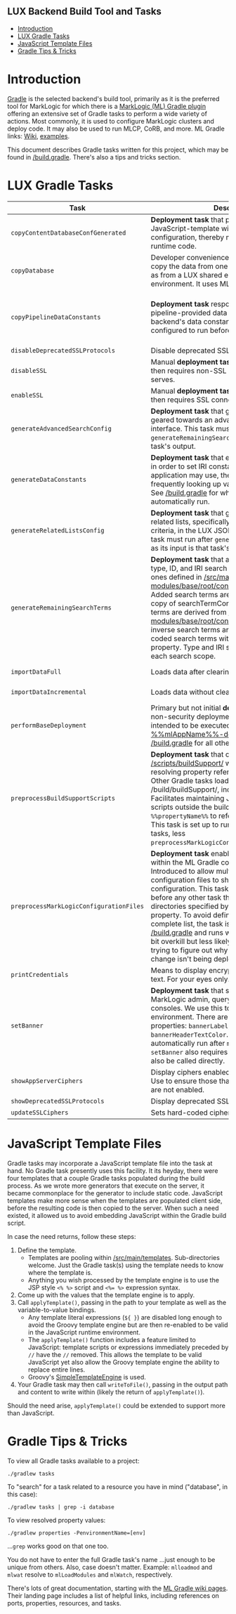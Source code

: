 ## **LUX Backend Build Tool and Tasks**

- [Introduction](#introduction)
- [LUX Gradle Tasks](#lux-gradle-tasks)
- [JavaScript Template Files](#javascript-template-files)
- [Gradle Tips \& Tricks](#gradle-tips--tricks)

# Introduction

[Gradle](https://gradle.org/) is the selected backend's build tool, primarily as it is the preferred tool for MarkLogic for which there is a [MarkLogic (ML) Gradle plugin](https://github.com/marklogic-community/ml-gradle) offering an extensive set of Gradle tasks to perform a wide variety of actions.  Most commonly, it is used to configure MarkLogic clusters and deploy code.  It may also be used to run MLCP, CoRB, and more.  ML Gradle links: [Wiki](https://github.com/marklogic-community/ml-gradle/wiki), [examples](https://github.com/marklogic-community/ml-gradle/tree/master/examples).

This document describes Gradle tasks written for this project, which may be found in [/build.gradle](/build.gradle).  There's also a tips and tricks section.

# LUX Gradle Tasks

| Task | Description | More Info |
| ---- | ----------- | --------- |
| `copyContentDatabaseConfGenerated` | **Deployment task** that provides populates a JavaScript-template with the database's configuration, thereby making it available to the runtime code. |  | 
| `copyDatabase` | Developer convenience task that enables one to copy the data from one database to another, such as from a LUX shared environment to one's local environment. It uses MLCP. | See [Alternative 2: Copy a Database](/docs/lux-backend-import-data.md#alternative-2-copy-a-database) |
| `copyPipelineDataConstants` | **Deployment task** responsible for making the data pipeline-provided data constants available to the backend's data constant generator.  It is configured to run before `mlLoadModules`. | See [Database Index Configuration](/conf/README.md#database-index-configuration) and [Data Constants](/docs/lux-backend-data-constants.md) | 
| `disableDeprecatedSSLProtocols` | Disable deprecated SSL protocols. |  |
| `disableSSL` | Manual **deployment task** that disables SSL which then requires non-SSL connections on app serves. |  |
| `enableSSL` | Manual **deployment task** that enables SSL which then requires SSL connections on app serves. |  |
| `generateAdvancedSearchConfig` | **Deployment task** that generates configuration geared towards an advanced search user interface. This task must run after `generateRemainingSearchTerms` as its input is that task's output. |  |
| `generateDataConstants` | **Deployment task** that executes SPARQL queries in order to set IRI constants that the runtime application may use, thereby alleviating frequently looking up values that rarely change. See [/build.gradle](/build.gradle) for when this task will automatically run. | See [Data Constants](/docs/lux-backend-data-constants.md) |
| `generateRelatedListsConfig` | **Deployment task** that generates configuration for related lists, specifically including their search criteria, in the LUX JSON Search Grammar. This task must run after `generateRemainingSearchTerms` as its input is that task's output. |  |
| `generateRemainingSearchTerms` | **Deployment task** that adds facet, hop inverse, type, ID, and IRI search terms to the hard-coded ones defined in [/src/main/ml-modules/base/root/config/searchTermConfig.mjs](/src/main/ml-modules/base/root/config/searchTermConfig.mjs).  Added search terms are only in the deployed copy of searchTermConfig.mjs.  Facet search terms are derived from [/src/main/ml-modules/base/root/config/facetsConfig.mjs](/src/main/ml-modules/base/root/config/facetsConfig.mjs).  Hop inverse search terms are derived from hard-coded search terms with the `hopInverseName` property.  Type and IRI search terms are added to each search scope. |  |
| `importDataFull` | Loads data after clearing the database first. | See [Import Data](/docs/lux-backend-import-data.md) |
| `importDataIncremental` | Loads data without clearing the database first. | See [Import Data](/docs/lux-backend-import-data.md) |
| `performBaseDeployment` | Primary but not initial **deployment task** bundling non-security deployment tasks into one, and is intended to be executed by those with the [%%mlAppName%%-deployer](/src/main/ml-config/base/security/roles/5-app-deployer-role.json) role. See [/build.gradle](/build.gradle) for all other tasks that this will run. | See [Deploy Entire Backend](/docs/lux-backend-deployment.md#deploy-entire-backend) |
| `preprocessBuildSupportScripts` | **Deployment task** that copies the contents of [/scripts/buildSupport/](/scripts/buildSupport/) within the build directory, resolving property references in the process.  Other Gradle tasks load scripts from within /build/buildSupport/, including `setBanner`.  Facilitates maintaining JavaScript and XQuery scripts outside the build script.  Use `%%propertyName%%` to reference a build property. This task is set up to run before all other custom tasks, less `preprocessMarkLogicConfigurationFiles`. |  |
| `preprocessMarkLogicConfigurationFiles` | **Deployment task** enabling custom token support within the ML Gradle configuration files. Introduced to allow multiple databases configuration files to share the same index configuration. This task needs to **always** run before any other task that references files within directories specified by the `mlConfigPaths` property.  To avoid defining and maintaining a complete list, the task is the first custom task in [/build.gradle](/build.gradle) and runs with *every* Gradle task --a bit overkill but less likely to drive someone batty trying to figure out why there configuration change isn't being deployed. | See [Custom Token Replacement](/docs/lux-backend-deployment.md#custom-token-replacement) |
| `printCredentials` | Means to display encrypted credentials in plain text.  For your eyes only. |  |
| `setBanner` | **Deployment task** that sets the banner within the MarkLogic admin, query, and monitoring consoles. We use this to clearly identify an environment. There are three associated build properties: `bannerLabel`, `bannerHeaderColor`, and `bannerHeaderTextColor`.  This task is configured to automatically run after `mlDeploySecurity` (since `setBanner` also requires an admin). This task may also be called directly. |  |
| `showAppServerCiphers` | Display ciphers enabled on the application server. Use to ensure those that should not be enabled are not enabled. |  |
| `showDeprecatedSSLProtocols` | Display deprecated SSL protocols. |  |
| `updateSSLCiphers` | Sets hard-coded ciphers on app servers. |  |

# JavaScript Template Files

Gradle tasks may incorporate a JavaScript template file into the task at hand.  No Gradle task presently uses this facility.  It its heyday, there were four templates that a couple Gradle tasks populated during the build process.  As we wrote more generators that execute on the server, it became commonplace for the generator to include static code.  JavaScript templates make more sense when the templates are populated client side, before the resulting code is then copied to the server.  When such a need existed, it allowed us to avoid embedding JavaScript within the Gradle build script.

In case the need returns, follow these steps:

1. Define the template.
    * Templates are pooling within [/src/main/templates](/src/main/templates).  Sub-directories welcome.  Just the Gradle task(s) using the template needs to know where the template is.
    * Anything you wish processed by the template engine is to use the JSP style `<% %>` script and `<%= %>` expression syntax.
2. Come up with the values that the template engine is to apply.
3. Call `applyTemplate()`, passing in the path to your template as well as the variable-to-value bindings.
    * Any template literal expressions (`${ }`) are disabled long enough to avoid the Groovy template engine but are then re-enabled to be valid in the JavaScript runtime environment.
    * The `applyTemplate()` function includes a feature limited to JavaScript: template scripts or expressions immediately preceded by `//` have the `//` removed.  This allows the template to be valid JavaScript yet also allow the Groovy template engine the ability to replace entire lines.
    * Groovy's [SimpleTemplateEngine](https://docs.groovy-lang.org/latest/html/api/groovy/text/SimpleTemplateEngine.html) is used.
4. Your Gradle task may then call `writeToFile()`, passing in the output path and content to write within (likely the return of `applyTemplate()`).

Should the need arise, `applyTemplate()` could be extended to support more than JavaScript.

# Gradle Tips & Tricks

To view all Gradle tasks available to a project:

`./gradlew tasks`

To "search" for a task related to a resource you have in mind ("database", in this case):

`./gradlew tasks | grep -i database`

To view resolved property values:

`./gradlew properties -PenvironmentName=[env]`

...`grep` works good on that one too.

You do not have to enter the full Gradle task's name ...just enough to be unique from others.  Also, case doesn't matter.  Example: `mlloadmod` and `mlwat` resolve to `mlLoadModules` and `mlWatch`, respectively.

There's lots of great documentation, starting with the [ML Gradle wiki pages](https://github.com/marklogic-community/ml-gradle/wiki).  Their landing page includes a list of helpful links, including references on ports, properties, resources, and tasks.
